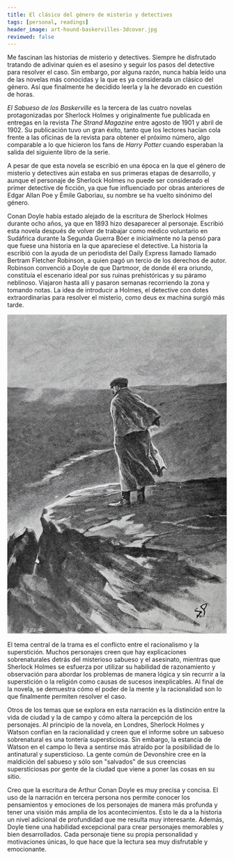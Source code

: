 ```yaml
---
title: El clásico del género de misterio y detectives
tags: [personal, readings]
header_image: art-hound-baskervilles-3dcover.jpg
reviewed: false
---
```

Me fascinan las historias de misterio y detectives. Siempre he disfrutado tratando de adivinar quien es el asesino y seguir los pasos del detective para resolver el caso. Sin embargo, por alguna razón, nunca había leído una de las novelas más conocidas y la que es ya considerada un clásico del género. Así que finalmente he decidido leerla y la he devorado en cuestión de horas.

*El Sabueso de los Baskerville* es la tercera de las cuatro novelas protagonizadas por Sherlock Holmes y originalmente fue publicada en entregas en la revista *The Strand Magazine* entre agosto de 1901 y abril de 1902. Su publicación tuvo un gran éxito, tanto que los lectores hacían cola frente a las oficinas de la revista para obtener el próximo número, algo comparable a lo que hicieron los fans de *Harry Potter* cuando esperaban la salida del siguiente libro de la serie. 

A pesar de que esta novela se escribió en una época en la que el género de misterio y detectives aún estaba en sus primeras etapas de desarrollo, y aunque el personaje de Sherlock Holmes no puede ser considerado el primer detective de ficción, ya que fue influenciado por obras anteriores de Edgar Allan Poe y Émile Gaboriau, su nombre se ha vuelto sinónimo del género.

Conan Doyle había estado alejado de la escritura de Sherlock Holmes durante ocho años, ya que en 1893 hizo desaparecer al personaje. Escribió esta novela después de volver de trabajar como médico voluntario en Sudáfrica durante la Segunda Guerra Bóer e inicialmente no la pensó para que fuese una historia en la que apareciese el detective. La historia la escribió con la ayuda de un periodista del Daily Express llamado llamado Bertram Fletcher Robinson, a quien pagó un tercio de los derechos de autor. Robinson convenció a Doyle de que Dartmoor, de donde él era oriundo, constituía el escenario ideal por sus ruinas prehistóricas y su páramo neblinoso. Viajaron hasta allí y pasaron semanas recorriendo la zona y tomando notas. La idea de introducir a Holmes, el detective con dotes extraordinarias para resolver el misterio, como deus ex machina surgió más tarde.

![I Looked Out Across the Melancholy Downs](/img/sherlock-holmes-hound-baskervilles.jpg)

El tema central de la trama es el conflicto entre el racionalismo y la superstición. Muchos personajes creen que hay explicaciones sobrenaturales detrás del misterioso sabueso y el asesinato, mientras que Sherlock Holmes se esfuerza por utilizar su habilidad de razonamiento y observación para abordar los problemas de manera lógica y sin recurrir a la superstición o la religión como causas de sucesos inexplicables. Al final de la novela, se demuestra cómo el poder de la mente y la racionalidad son lo que finalmente permiten resolver el caso.

Otros de los temas que se explora en esta narración es la distinción entre la vida de ciudad y la de campo y cómo altera la percepción de los personajes. Al principio de la novela, en Londres, Sherlock Holmes y Watson confían en la racionalidad y creen que el informe sobre un sabueso sobrenatural es una tontería supersticiosa. Sin embargo, la estancia de Watson en el campo lo lleva a sentirse más atraído por la posibilidad de lo antinatural y supersticioso. La gente común de Devonshire cree en la maldición del sabueso y sólo son "salvados" de sus creencias supersticiosas por gente de la ciudad que viene a poner las cosas en su sitio.

Creo que la escritura de Arthur Conan Doyle es muy precisa y concisa. El uso de la narración en tercera persona nos permite conocer los pensamientos y emociones de los personajes de manera más profunda y tener una visión más amplia de los acontecimientos. Esto le da a la historia un nivel adicional de profundidad que me resulta muy interesante. Además, Doyle tiene una habilidad excepcional para crear personajes memorables y bien desarrollados. Cada personaje tiene su propia personalidad y motivaciones únicas, lo que hace que la lectura sea muy disfrutable y emocionante.